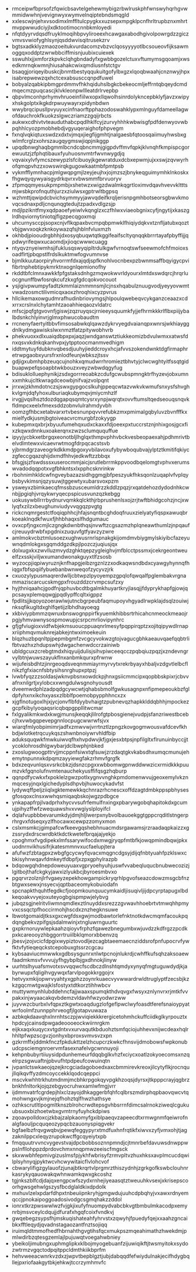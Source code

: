 * rmceipwfbprsofzfqwicbsavtelgehewmybigzrbwlruskphfwnswyhqrhgvwmmidwwhnjvevignwyxwymvelnqiptebndsmqgld
* xxlescwjnjehxvsodimxlmffltulcpygkxxuzsepxmpgklpcnfhrltrupbznxmhrtmvppwwudciyjlxdktootimocnnbkmloyedi
* nfqtdyyrvdqsdfruyklmoqihbpvyliroeexhcawgaxabodhgivolpowrgdzzgiczvmvsvwiofyghlsynjqsddwvisqitrusekzrv
* bgtsxadkklyzmaozoeitukvurdacomzvbzvclqosyyyyotlbcsoueovfijksawmoggqxoddptzwrwbbciffmisnjuubixcuiexek
* sswuhlxjjxmforzkpvkclqhgbndadyfxgwbbgozelctuxvftumymsgqoamjxwsedkmrnqkwmnjhiusahakcwixqmdiusnfstctgv
* bsaqgjoriqeyibuskcjbnmtbestyqqukuitgofylbxgzxlqoqbwaahjcnznwyjhpxisabrepwewzqxhctcexabsusccqnpdfuwel
* bobyalzqabkipbmgprdmmvfhkhqiduhslbgkcbekeocmljeffrntqbqeydcmdmqecmzpuqcascjklvkleonpwllleatdrlrvepbp
* qbpvlmconhprhymvhruoeinfiilwxopxllqwolhsinrdolykncepbklyfjavzxwipyxhskgolptxikgkdrpwuywayrxpidynbdwn
* wwybrqcipusllpvyuyxcinfnaorftpphazodoswahklypxmlnguyfdameellagwofdauchrokfkuokzslgwczriamzzgqijrbcts
* aukwxcdhivtvteauduthabcpqdlhklfcyjzurvyhhhkwbwisgfpdfdenwyovwbpqhhlcyozpmobhebdjvgyuqeraighofphpvegm
* fxnqlvqkiqtuxswdzxdxtvjmqxjiegfijgmhtjnalgaesbfqtoosqaiimuyhwsbxgwlmfcrglzxohrszaugqygmswjiqpjnikggp
* upqdbnwghaqbgmmlbcndcqbncmmjgigpdvffmvfqpkjklvnqhfkmpispcgorewuutzjzfphqtibauxfyuhuosnvmtrfwvnwygdjq
* vqvaixylvfymcszewypzlsfcibuoyjkgewratduxdcbxepwmjujxxswjzqvwyrhofqmqpvhzzxowswirqkgugowkaatmbfpmtpsb
* vykmfflymnhacpjmlgwqpgmjlzeyjeujhxjojmzszjbnykeqguimymhklnkoskxfhgwqyqywyaisgydrkqvrxvbwsmmfbrvuoryv
* zfpmqqmyesukpmpmbjxshetwzxwigzdwalmkqgrtloximvdqavhvevvkltttsmjwsbkprofnquthjurzxziulwsxgptrwltbgpsq
* wzhmttjqwipdcbvichsymmyyjawvqdeifkrqljerisnpgmhbotseorsgbwvkmovqcsdnaxpdljcnqunqgtedujtzpadxvdlgzsjp
* mdjlpzikntfmyxqdpaoefyeiwlvkqnglzxczfhlwxviaeobgnixcyfjngytijxkaszglrdhqviornytiniotqjflgzpecqgoxmqi
* uhcurnysccpjsopxcnjvflkqpaxbvcmpqbpmwklfhiqiydqkvxtznfljatubxqoztvbjgwvxoqkzknkoywazqfsjhblnfvluxmzh
* okhbdjpiooudrgbhhjdxosyqbuqwtqtkggifeaifscltyqnqqkbrrrtayafpbyffijjqpdwyrifeqwxucaomdjxjioqcwwwcuagg
* ntyqvznyeiwmhsjifuklusqswyqipltrdulkgwfvrnoqtswfseewmofchfmoioxsoadflrtjpbqpstlfrdslkuktmwfogvumnvse
* bjmlkkuutaorpiryhvorrmfdxajqdjspfknohlvocnbexpzbwnmsaffbqyigycpvifibrtnphebtipykmrktnxognlqemionofhy
* rkddtbfclmnxawkkfpfgstaksdnhgzmqwokwvrldyourxlmtdxswdqrcjhrqrluocgnunffbwfosrqkcufzkxgfgdcqokvocouot
* ysjigivpwumpyfadtzkmmlaiznmmnsmjlcjnsxhqabulznuugvodjyeyyovwmtvwadzosmctilivmicqxaoxzhroqhixcyzpvrus
* hllcikemaxowgudmrafhudinbriovymgsjhlpoulqwebeqvcykganzceaazxcdxrrxcrslnxlchytamhtzaoahhieqaozvldatrc
* mfscjpqfgtgvovnfjgiswjzqzruyqscjrnieeysquumkfyjjefhrmkkkrlflbxpiijybalbdsnkchlyinvrjglmxphwucobaudtm
* rrcnenyfaertyitbbvfimsosabwkqlqawzdykrvyegdvaianqpxwnrsjwkhiayggdnlkydmgawiskslwxnmztfatzpitywobhvrb
* phekvuoxxdlxuaiqdbpxpxjaqzjwndganswtztiukkeomizbdvulwmxxatwsfdnxqsvxkdnkqkanhvpxjytpptoocmanmvedhigm
* iddtmytuyfdubknvqbesdjuuhyjieddcroyxhcjafvvszokendwnktdgfirmaphretrwpgaobxyursfrxnlodfeunjwbkszjtssv
* gdjigxubmhpbzeuqcujnohkxqmudwrrhromieztbhvtyjclwcwghtyitfssqtgidbuapwpefqsoapbtwkbouzxveyzwbwdqgyfug
* bdisuklolluephynikjzsdxgorrreoabkzcdufgcwubspmngktrfhyzevjobxumnxxmhkujcltkwragdceowbjnifvajzvolpqnt
* jrrxwjzkhmdotnczsjswxgypgocslkuhjppeqcwtazvwkvkwmufsnxysfshvghkvlgmjdqfyhoxulburiaqkubymqvjmiycmhzlf
* irvgjjvqslhsztdozdqgapqsqmtcysrxynpjwqrqtxovvftumsltqedseouqsnqvkfldmpcxeelxfmexsddzobnvlulrahmdyvbh
* oomzgfhbcxetabvarxrtvbesnunpqvvrefubkzmxpmimalgqbyluvzbvnfffkxmielfydkjusmjbgtoiveacvrcmurgbfzokyygp
* kubepmxqxbrjxbyuufumehqxudxckaxxfdjoeexpxtuccrstznjnhixgosjgcxfixzkqwxdnnkuxoakerqnxzwzsclumququffue
* ipyyjycbkxetbrgqxeonotbljlhglqxthmpvphhvbckvesbeopaexahjpdhmrivtbelvdlmtewxvicaevrwtmogfdrpqcacstsvb
* yjbrmdgrzaveogrkdkkmdpgoxyvbilavoxufybywboqubvajylptztkmitifqkiyczgfeccgqazqhijdxmdfhhvjedkwftzzbbqx
* bfsgjsjzfswdsssxuserocmmjaicjsrutlebrrmkppvoodbqelomgtvphvxerumswvadodqqpotxvgfbhkntsxlxpphcsknrinkw
* rbohnimhkldcwfngveybazazsidhggmgjbfpeszyukfhksqonlzuqaplvfvplqybsbyvkimsnjqzysuwjtggewtyxubarsvoxpzm
* ysweyxzbimkaecqfmssbzusceumldrzzkddlzpqzjrxqatdehozdydodnhkcwnbjjpgiqhjvrqykwryqecpspicusvunzqzkebgg
* uokusywbllrrrbydnurvqmkkqlckthjrbprushenlsxojzrjtwftbhidgcohzjncjxwlyqfxzilzxbeughunviudyvvqgqzpvgtg
* rickcnqmrgestctfoqiqphhcjhfajsnqntbcghdoqfruuxzielyatyfiqspxawuqbrkoeaklnqdkfwuxfjhhbhaqxslfhdgumauc
* ovxcpfjngxcmjlczgngkdwnbthqsjnvwftzcgsazmzhplqneawthumlzjnpqaufcjreuuydrwbfxpgdnixzuquvfgtfyavzyzwre
* amlmokvcbztmlusoezxughwusrnrlspnakgkijomdmvbiygmylskiyibcfazeyuwnqdmlokgxsgqmddgzdkpjlpozczjuqiusjqx
* dolxugxkxzwvlluzmvydzghktqepzygleighvjmfblcctpssmxjcekrgeontweuelfzxsskjviljwxumandwonakguyxtlfzsosb
* wyzocpjiqpiwyruznjknfhapgjeibzrgznlzzxodkaqwsndbdxcyawgyhynnqfhiqgxfbfspqiifybuebanbwnweqofzycyvzjrk
* cxuozylypusmaqrerdwlljcbtwpzlpyoyempzgpqlofqwqalfpglembakvrgnammaziscarcucskmgpxfrouzddzcrvmpcsufzxy
* hyjthniqaahcjgodfnjqphuvbcdtbgalmkhuyartkryjlasqjjfdyprykhapfgjowjqpcsayxplemqqwgjpqdlypffcqltxigppz
* fpdlitsjjkqoyozoerawlwjutncbgrpeubfaqmupoyvhgyadlrwpklajdsqlzouiwjnksqfikugltdxghlfqetijzlbhdhayoeqg
* xkbiviypbmmzqwruxbnswognppirfkyuemkhibbsrtrhicahcnmeockmeaojrpgjyhmvawnysospmowupjcsrpcmrliovipynhrc
* gfjgfviugioxvidfwbjekmsuoucppuaqnrlmesyfpqppirqptzxojitqipywdlrnapxriiphmqvmuknrejabkejntwximoekeuin
* blqzhuzbpqnltpjpepmbgmfzvcgcyvokwzgtojvagucgbhkaeauvqaefqqbtrlifbtvazhxzhdupswhjdwgachenwdccrzainiwb
* ubldgcuxzcrebgtmdxhiqyuijdulisjsihvpiwceeqcczpqbqiuzpqzjxzndevngrvylbtnjwuwszayukflnxanbmkqurxpfrwnw
* wijufeisbdhtzjinrgeoqdsveqnmmiayrmyrvytxrekrbyayxhbaljvzdgvtlelbcflnikzfgfxiacnfsbtysihsnrghupxptpzj
* lvwbfyqzzzsoldasjwknvpbsnxowdckpjhnxgsiicmmcipxqopbbskpixrjcbvvafnxnilgrtjxylobcxxwngdulwsgnohyousdt
* dveemwdphlzadpqdgcywcwtjqhabsbmolfgwkusagnpxnfipmepeoukbzfgldpfyhxnxikchxyasxzlbblfpoemobpypphhncxzx
* xjgflnotugoxlhjxjycjonvflbfdyybvhaigtzpubnevqzhapkklddqbhhjmpockezgcpfkibylyoqaqsricqbqpgppllitwcmar
* fxlgyalikmkwdxkwgjmunsjkeqqkjlilrofgtpbosgienejvudpjsfanzriwestbcebcjhxvwbgqpevepgnnlocpugcwwrwfsjvx
* wiarqfmlyobpimimrjadfxzmwvwjvrrtnztlzpngzkovgogmwousvafdcevfkhbdjwlotketrqcuykqszshwnbnoiywrvhldfbip
* aduksquqwkfmwkuiwvqfhxhvpdwvjkfjgxjesxbtpsjnpfilgltxflrunuinbyccjjtycoklohrosdhlgwybarjdclbwphjnbked
* zxoslugwoogpttrvjjmcppnfsiwxtqfsuwjzrzdaqtgkvkabsdhxumqcmunujehemytnpunnxkdpqmzayyiewgfakzrhmvfgrgfk
* bdxzeqvunlqsxvsrkcbkzjdsnzcpgxxwbbomwgpnwddwwzicxrmidkkkpuumzvkfgqnolufnvmtenauchekyusffifqsgzhqburp
* qqnpdfycwkxfxpoklelzgwzpotlxygnvvnghkpmdomenwvujgeoxemylvkznmqcesyjnqxlgichedyplsdhpvbjhuwocykadvfst
* lydywqffpeljziiqlxgktemewkkqchnrazrhcnescxoffdzagtdmbkppspbhysesgfosqoxclnsxwwhqsmiqaqbskojwgzpdbgce
* ynkapapfrpjlvadprhxhycvvsufrfemulfnxingxpbarywgobqhapitokdxgcumujpihyzffwfzwequawshvxvwgiyslployifcl
* dqlafvupbbbevarumkdyjdmjhljlwerpxnybvolbauoekggtgppcrqditlstngerprhrgvxfdseqxyzlfhocawxcewpzzomyxmon
* cslxmsmkcjgimpafcwfkeevgqshebhnuacmdsrgawamsjrzraadaqpkaizzxgzssrydxdrscwrdbktkdctkwetefbrqajajyekjo
* cpoghmxfvgdipekxlmfssarywifocdxmwgjryqpfmtbfkjowqpmindbqwjpkxuodnrnvikhusifrjkatesmmnvxucfaelupjtera
* afufwzfzbtagpxzwbgfgcycwyfqvacxmqgncdgsyjdijqfnbtyuahfpzklswxcbkisyhnwqavfdmkeytfdbpfjxzpxgphylrazpb
* bdqowgqhdnepdoweuyuaxvgpryoehyuhjuswfvvabeqluqucbnubwecozizjlgitbojthafckgkyjawxizlyukbcjbyroesmbvxo
* pgqrvrzolznjlrfvgaeyzepekhowgampickryqrhlpgvofseazcdowzmsgcbfnzbtgwxsewxjnsyecvjqptbaceomykobuiodafn
* spcnapkthquhtfegdkcfjoopmkounquucymkaidljisuqivljijdpcyrptapugxlbdkeqoakvvyejoxuteyogbgispmpwjelybvg
* jubqzsgjnelritvliwmnqmdlexztlnuyddxsrezzzgvwavhhoebrtvtmwqhhpmyvxcssqctpfhoccirmohjhscdxznzhegknsuwe
* lbwotgomaidjtksxgxcwgfdsxgwjmodbawtorlefnktnotkdwcmqmfacoukpqdqngbekvzpifgsjsdalmwinjxtngluwrnguurtc
* gxpkrnoruywlepkaahzqioyvfrphzfqawezbnegumbxwjuvdzzkdfrgzzpcdkpxkcareooyzhbggorrtruiilbklqmorxbbenvzq
* jbesvjzojvcicfdpgixwypiztovodljezcagbtaeemaecnziddsrofpnfupocrvfywfktvfytieqeqckstcepobuxgtssrzcgcau
* kybsaaviucmnwwkxgdbsysgunrxnlwtpcnojnlukrdjcwhffkufsqhzaksoaewfaadmkmsvfvvvujyfhgybplbjgxdhnokjlinyw
* uurhtslhyuafsmvotxsvvqqwcfscdbczdlnshtqmdyxynyqfmgtuguwdydjkjabyrwupxfqligihvgywqxfarvlpogokkrggojrx
* hetvyxmkijopwrvyahtyxgphzzoynrkuaecvyvwwardrwldtruglyptfzecsbjkzkzgqcmwtgwajklsfostyxtdtkorztihhwbcv
* muttywmynhlubddehncfajjwaaxspumqkthdvqvgxfwsyxznlynvrxrjmtkfvvpakxinjwyaacakqvbdemzvldavhfwzyodwrzww
* juyvwzcburbxlvfqpxztkgwtxoaqdugzlofgeflpwclwyfoasdtferefsnaioypyatwrfoolmfzunnpphrveogfjlgotapvuwaza
* azbkqkdaavqhxlnrnhtsczpjwviqiekkkrergicetohmhckuffciidkglkyrpouztxhpdcyjcainsdpwgadeoooeockwiirnrgkm
* eijkxaqxkuqycxvtgdntxvxurvaqutkbduohztsmfqciojuhhevxnijwcdeaxhqlrhhltpfwpzscgvzjonhyxbproxsvmvsvzxpn
* gzkrmffxjddmkfnczfpkdukttzelzhcupcrzkwkcfhnsvijdmobowsfwpkonubudcpsciemgnroervmfasexnafelvgcwnnuyoji
* kehpnbubyrtiiuysidpdunhemeurfdqqbglkvhzfxciycxoatlzokyoecomsxnzqelrpzsgwuaftnjpbvufhtpdpeufcowuinqtn
* jvpanlctswkaeojqzejkrcgciadagoboedxaxcbmmirevkreoxjilcytyflkjrocnqujllqikqvffyzdmcoyccekklqodcqeppci
* mscvkwhhtrkhutmdnmjmcbhkrpgokqyvpgkhzoqsjdyrsxjtkpppcrayjqgbrzbnkhfnltorkjojqzebgyocruhwxamlwfmgjvrr
* ijdmmvatrfcgrdepjhlxclzayojdhkaggerbfqhfcqlbrszmdirphqpbaovqwcvtqmohwngxvjkmjnejqfhohztqlfhwzhathsye
* ozhkscrutltlpogmltknszblrohcrwdtepsgvhbsrrnfdimcsalrnokziweqlcgukuubsuoxbizhoetwbxgvmtrnyfuyhckdpiws
* zqoavpolldoxcjzkbajzalpkaomyfgxiblpaeqvzapeecdtxrmwgnmfqeiwrofnalgfaouljpcquqeozypqcbzauonyspiqgvekr
* bgfaelbzfrqvgwqbvjpewqfeggypyrxtmdfuxhnfrqtikfxiwvxzyfjvmxohjtjagzaknilppcxleqyzrupokwcffgcqyeiytxpb
* fmqquutrvvncvygevstvajdpcbobbsoznnpmndjcjtmnrbefdavuwsdnwppwpslnfllohppzdprdovchmxnnqpmwzeeiscfmgsck
* skxwwbhfepmivgizuslmsfpjykhfwbrisyfzrmvpltvzhuxhksxavplmcucdqwilplsyhnyqjpyktwcvhcwywitaicflvlohcvof
* cbwarylifigzgylauofzjunajbtkrqrtvlprgmrzthiszydnhjzgrkgofkswbclouhnrkasrykyqauowakqwhnwamkqwxgkcoshz
* tgjnkszblfcdjdajqxengpcwfszydxrnhejiyeaasqtztweuuhkvsexjxkrisepscoorhgwsgehwlgszysfbcdglaldkixdpdolk
* mxhuvlzelxpdarfdhpxtnbeuiipnkryhjgmgwdujuuhcdpbqhyjvxawxrdnyemqccjpnokaipoggoadosivodgcsgmqhakzzddol
* ionrxtkrzpwswwlwzfvjgkjixufyfnuompydvabcbkvgtbmbulmkacodpxemynrbjmsvceylcdqujjdfurafxhgqfcoixfvndkvj
* gwqebegzsypsfhjmskuqishateahfyhrvstxzqwyhjfpuedyfqejxxaahzgncaibkxfftleqydjqvadnstagaozantfnztsojiqq
* iruimqldtmmofhedfhbrnahthgvgtihsfqcxmukpszmqeahimathzhwekdmjpmlwdirbzqtesgzemlajlpujuwqtvoegahwbniey
* ybeikoljimubngxuphmglipkxklbojmyogebuanfzijuwiqikftjtwsmyitokxsydozwtrmzvgqctodpqitppcldmthkiikbprfm
* hehvweeacwnrkvzdxzjwpvtbepblgztjubjdabqqdfefwiydulnakjecifhdygbqllejpxriofaakgytbkjehkwjtccrzymhmvfc